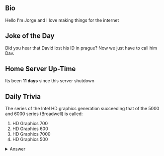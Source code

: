 ## Bio

Hello I'm Jorge and I love making things for the internet

## Joke of the Day

Did you hear that David lost his ID in prague? Now we just have to call him Dav.

## Home Server Up-Time

Its been **11 days** since this server shutdown


## Daily Trivia

The series of the Intel HD graphics generation succeeding that of the 5000 and 6000 series (Broadwell) is called:
 1. HD Graphics 700 
 2. HD Graphics 600
 3. HD Graphics 7000
 4. HD Graphics 500

<details>
  <summary>Answer</summary>
  HD Graphics 500
</details>
